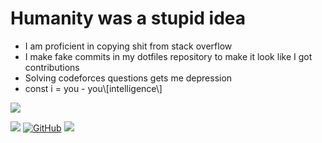 # Humanity was a stupid idea
<ul>
 <li>I am proficient in copying shit from stack overflow</li>
 <li>I make fake commits in my dotfiles repository to make it look like I got contributions</li>
 <li>Solving codeforces questions gets me depression</li>
 <li>const i = you - you\[intelligence\]</li>
</ul>
  <img align="center" src="https://github-readme-stats.vercel.app/api?username=tarun-varier&bg_color=30,e96443,904e95&title_color=fff&text_color=fff" />

  <br />
  
  <a href="https://twitter.com/nohomobutsapien"><img src="https://img.shields.io/badge/-Twitter-1DA1F2?style=for-the-badge&logo=Twitter&logoColor=white"></a>
  <a href="https://github.com/tarun-varier"><img src="https://img.shields.io/badge/-Github-000000?style=for-the-badge&logo=Github&logoColor=white" alt="GitHub"></a>
  <a href="https://tarun-varier.github.io"><img src="https://img.shields.io/badge/-Site-FF2929?style=for-the-badge&logo=Git&logoColor=white"></a>
